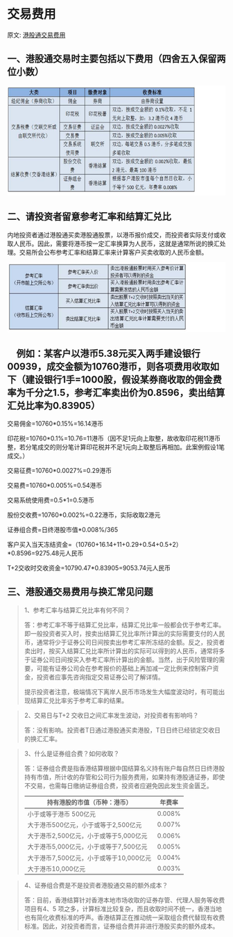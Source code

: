 # 交易费用

原文: [港股通交易费用](https://edu.gtja.com/app/common/news-detail.html?id=1401&navFa=6&navCh=%E6%8A%95%E8%B5%84%E8%AF%BE%E5%A0%82&categoryId=202)

## 一、港股通交易时主要包括以下费用（四舍五入保留两位小数）

![费用](./imgs/hongkong_stock_rule_04.png)

## 二、请投资者留意参考汇率和结算汇兑比

内地投资者通过港股通买卖港股通股票，以港币报价成交，而投资者实际支付或收取人民币。因此，需要将港币按一定汇率换算为人民币，这就是通常所说的换汇处理。交易所会公布参考汇率和结算汇率来计算客户买卖收取的人民币金额。

![汇率](./imgs/hongkong_stock_rule_05.png)

## 　例如：某客户以港币5.38元买入两手建设银行00939，成交金额为10760港币，则各项费用收取如下（建设银行1手=1000股，假设某券商收取的佣金费率为千分之1.5，参考汇率卖出价为0.8596，卖出结算汇兑比率为0.83905）

交易佣金=10760*0.15%=16.14港币

印花税=10760*0.1%=10.76=11港币（因不足1元向上取整，故收取印花税11港币整，若分笔成交的则分笔计算印花税并不足1元向上取整后再相加。此案例假设1笔成交。）

交易征费=10760*0.0027%=0.29港币

交易费=10760*0.005%=0.54港币

交易系统使用费=0.5*1=0.5港币

股份交收费=10760*0.002%=0.22港币，实际收取2港元

证券组合费=日终港股市值*0.008%/365

客户买入当天冻结资金=（10760+16.14+11+0.29+0.54+0.5+2）*0.8596=9275.48元人民币

T+2交收时交收资金=10790.47*0.83905=9053.74元人民币

## 三、港股通交易费用与换汇常见问题

> 1、参考汇率与结算汇兑比率有何不同？
>
> 答：参考汇率不等于结算汇兑比率，结算汇兑比率一般都会优于参考汇率。即一般投资者买入时，按卖出结算汇兑比率所计算出的实际需要支付的人民币，通常将少于证券公司日间按卖出参考汇率所冻结的金额。反之，投资者卖出时，按买入结算汇兑比率所计算出的实际可以得到的人民币，通常将多于证券公司日间按买入参考汇率所计算出的金额。当然，出于风险管理的需要，可能有证券公司会在参考报价的基础上再加减一定比例来控制客户资金，投资者应事先咨询指定交易证券公司了解详情。
>
> 提示投资者注意，极端情况下离岸人民币市场发生大幅度波动时，有可能出现结算汇兑比率劣于参考汇率的结果。

> 2、交易日与T+2 交收日之间汇率发生波动，对投资者有影响吗？
>
> 答：没有影响。投资者T日通过港股通买卖港股，T日日终已经锁定交收日的换汇汇率。

> 3、什么是证券组合费？如何收取？
>
> 答：证券组合费是指香港结算根据中国结算名义持有账户每自然日日终港股持有市值，所计收的存管和公司行为服务费用，如果持有港股通证券，即使不交易，也需每日缴纳证券组合费，投资者应避免因此发生资金匮乏。
>
> | **持有港股的市值**（币种：港币）        | **年费率** |
> | --------------------------------------- | ---------- |
> | 小于或等于港币 500亿元                  | 0.008%     |
> | 大于港币500亿元，小于或等于2,500亿元    | 0.007%     |
> | 大于港币2,500亿元，小于或等于5,000亿元  | 0.006%     |
> | 大于港币5,000亿元，小于或等于7,500亿元  | 0.005%     |
> | 大于港币7,500亿元，小于或等于10,000亿元 | 0.004%     |
> | 大于港币10,000亿元                      | 0.003%     |

> 4、证券组合费是不是投资者港股通交易的额外成本？
>
> 答：目前，香港结算针对香港本地市场收取的证券存管、代理人服务等收费项目有4、5 项之多，计算标准比较复杂，而且收取时间不统一，香港当地也有简化收费标准的呼声。香港结算正在推动统一采取组合费代替现有收费标准。因此，对投资者而言，证券组合费并非进行港股买卖的额外成本。
